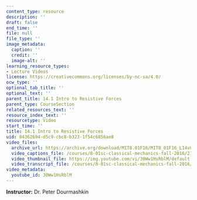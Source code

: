 ```yaml
---
content_type: resource
description: ''
draft: false
end_time: ''
file: null
file_type: ''
image_metadata:
  caption: ''
  credit: ''
  image-alt: ''
learning_resource_types:
- Lecture Videos
license: https://creativecommons.org/licenses/by-nc-sa/4.0/
ocw_type: ''
optional_tab_title: ''
optional_text: ''
parent_title: 14.1 Intro to Resistive Forces
parent_type: CourseSection
related_resources_text: ''
resource_index_text: ''
resourcetype: Video
start_time: ''
title: 14.1 Intro to Resistive Forces
uid: 84362694-d5c9-cbc8-b323-1f54c6856ae8
video_files:
  archive_url: https://archive.org/download/MIT8.01F16/MIT8_01F16_L14v01_360p.mp4
  video_captions_file: /courses/8-01sc-classical-mechanics-fall-2016/21230b6964385880a853ca5f96e344c4_30Ww1HsRblM.vtt
  video_thumbnail_file: https://img.youtube.com/vi/30Ww1HsRblM/default.jpg
  video_transcript_file: /courses/8-01sc-classical-mechanics-fall-2016/29a20872bc807dde46b666b0ce66c3af_30Ww1HsRblM.pdf
video_metadata:
  youtube_id: 30Ww1HsRblM
---
```

**Instructor:** Dr. Peter Dourmashkin